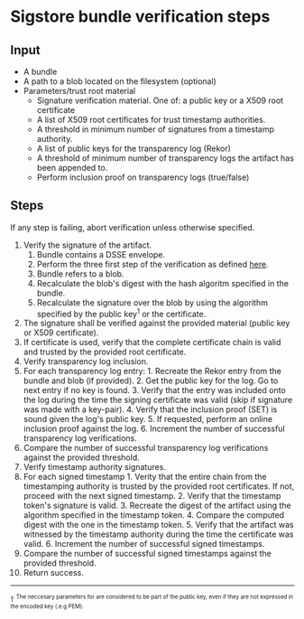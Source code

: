 # Sigstore bundle verification steps

## Input
* A bundle
* A path to a blob located on the filesystem (optional)
* Parameters/trust root material
  * Signature verification material. One of: a public key or a X509
    root certificate
  * A list of X509 root certificates for trust timestamp authorities.
  * A threshold in minimum number of signatures from a timestamp authority.
  * A list of public keys for the transparency log (Rekor)
  * A threshold of minimum number of transparency logs the artifact
    has been appended to.
  * Perform inclusion proof on transparency logs (true/false)

## Steps

If any step is failing, abort verification unless otherwise specified.

1. Verify the signature of the artifact.
   1. Bundle contains a DSSE envelope.
     1. Perform the three first step of the verification as defined
        [here](https://github.com/secure-systems-lab/dsse/blob/master/protocol.md#dsse-protocol).
   2. Bundle refers to a blob.
     1. Recalculate the blob's digest with the hash algoritm specified
        in the bundle.
     2. Recalculate the signature over the blob by using the algorithm
        specified by the public key<sup>1</sup> or the certificate.
2. The signature shall be verified against the provided material
   (public key or X509 certificate).
  1. If certificate is used, verify that the complete certificate
     chain is valid and trusted by the provided root certificate.
3. Verify transparency log inclusion.
  1. For each transparency log entry:
    1. Recreate the Rekor entry from the bundle and blob (if provided).
    2. Get the public key for the log. Go to next entry if no key is
       found.
    3. Verify that the entry was included onto the log during the time
       the signing certificate was valid (skip if signature was made
       with a key-pair).
    4. Verify that the inclusion proof (SET) is sound given the log's
       public key.
    5. If requested, perform an online inclusion proof against the
       log.
    6. Increment the number of successful transparency log
       verifications.
  2. Compare the number of successful transparency log verifications
     against the provided threshold.
4. Verify timestamp authority signatures.
  1. For each signed timestamp
    1. Verity that the entire chain from the timestamping authority is
       trusted by the provided root certificates. If not, proceed with
       the next signed timestamp.
    2. Verify that the timestamp token's signature is valid.
    3. Recreate the digest of the artifact using the algorithm
       specified in the timestamp token.
    4. Compare the computed digest with the one in the timestamp
       token.
    5. Verify that the artifact was witnessed by the timestamp
       authority during the time the certificate was valid.
    6. Increment the number of successful signed timestamps.
  2. Compare the number of successful signed timestamps against the
     provided threshold.
5. Return success.

<hr/>
<sup>1<sup/>: The neccesary parameters for are considered to be part of
the public key, even if they are not expressed in the encoded key
(.e.g PEM).
